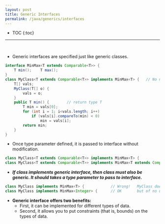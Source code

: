```yaml
---
layout: post
title: Generic Interfaces
permalink: /java/generics/interfaces
---
```


- TOC
{:toc}

<hr><br>

* Generic interfaces are specified just like generic classes.

```java
interface MinMax<T extends Comparable<T>> {
    T min();    T max();
}
class MyClass<T extends Comparable<T>> implements MinMax<T> {   // No need to define upper bound twice
    T[] vals;
    MyClass(T[] o) {
        vals = o;
    }
    public T min() {        // return type T
        T min = vals[0];
        for (int i = 1; i<vals.length; i++)
            if (vals[i].compareTo(min) < 0)
                min = vals[i];
        return min;
    }
}
```

* Once type parameter defined, it is passed to interface without modification.

```java
class MyClass<T extends Comparable<T>> implements MinMax<T> {
class MyClass<T extends Comparable<T>> implements MinMax<T extends Comparable<T>> {// wrong!
```
* ***If class implements generic interface, then class must also be generic. It should takes a type parameter to pass to interface.***

```java
class MyClass implements MinMax<T> {            // Wrong!   MyClass doesn’t have a type parameter, cannot pass any to interface
class MyClass implements MinMax<Integer> {      // OK       but of no use as it’s no more generic
```

* **Generic interface offers two benefits:**
	- First, it can be implemented for different types of data.
	- Second, it allows you to put constraints (that is, bounds) on the types of data.

